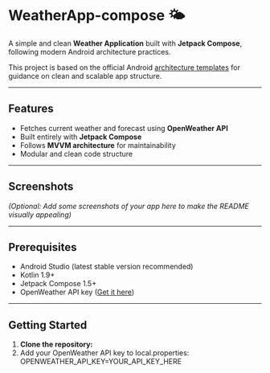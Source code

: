 # WeatherApp-compose 🌤️

A simple and clean **Weather Application** built with **Jetpack Compose**, following modern Android architecture practices.

This project is based on the official Android [architecture templates](https://github.com/android/architecture-templates/tree/base?tab=readme-ov-file) for guidance on clean and scalable app structure.

---

## Features

- Fetches current weather and forecast using **OpenWeather API**
- Built entirely with **Jetpack Compose**
- Follows **MVVM architecture** for maintainability
- Modular and clean code structure

---

## Screenshots

*(Optional: Add some screenshots of your app here to make the README visually appealing)*

---

## Prerequisites

- Android Studio (latest stable version recommended)
- Kotlin 1.9+  
- Jetpack Compose 1.5+  
- OpenWeather API key ([Get it here](https://openweathermap.org/))

---

## Getting Started

1. **Clone the repository:**
2. Add your OpenWeather API key to local.properties:
OPENWEATHER_API_KEY=YOUR_API_KEY_HERE

